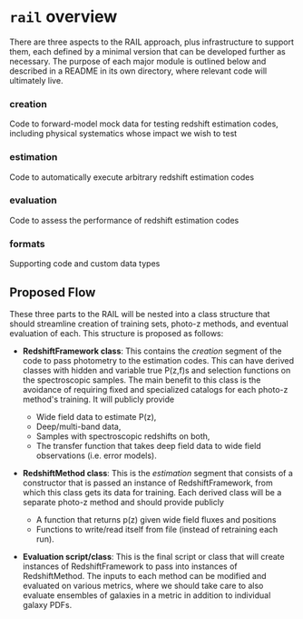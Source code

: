 # `rail` overview

There are three aspects to the RAIL approach, plus infrastructure to support them, each defined by a minimal version that can be developed further as necessary.
The purpose of each major module is outlined below and described in a README in its own directory, where relevant code will ultimately live.

### creation

Code to forward-model mock data for testing redshift estimation codes, including physical systematics whose impact we wish to test

### estimation

Code to automatically execute arbitrary redshift estimation codes

### evaluation

Code to assess the performance of redshift estimation codes

### formats

Supporting code and custom data types

## Proposed Flow

These three parts to the RAIL will be nested into a class structure that should streamline creation of training sets, photo-z methods, and eventual evaluation of each.
This structure is proposed as follows:

- **RedshiftFramework class**: This contains the *creation* segment of the code to pass photometry to the estimation codes. This can have derived classes with hidden and variable true P(z,f)s and selection functions on the spectroscopic samples. The main benefit to this class is the avoidance of requiring fixed and specialized catalogs for each photo-z method's training. It will publicly provide
  - Wide field data to estimate P(z),
  - Deep/multi-band data,
  - Samples with spectroscopic redshifts on both,
  - The transfer function that takes deep field data to wide field observations (i.e. error models).

- **RedshiftMethod class**: This is the *estimation* segment that consists of a constructor that is passed an instance of RedshiftFramework, from which this class gets its data for training. Each derived class will be a separate photo-z method and should provide publicly
  - A function that returns p(z) given wide field fluxes and positions
  - Functions to write/read itself from file (instead of retraining each run).

- **Evaluation script/class**: This is the final script or class that will create instances of RedshiftFramework to pass into instances of RedshiftMethod. The inputs to each method can be modified and evaluated on various metrics, where we should take care to also evaluate ensembles of galaxies in a metric in addition to individual galaxy PDFs.
